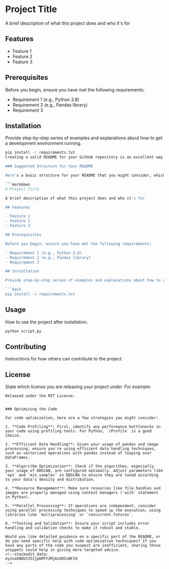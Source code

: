 
# Project Title

A brief description of what this project does and who it's for

## Features

- Feature 1
- Feature 2
- Feature 3

## Prerequisites

Before you begin, ensure you have met the following requirements:

- Requirement 1 (e.g., Python 3.8)
- Requirement 2 (e.g., Pandas library)
- Requirement 3

## Installation

Provide step-by-step series of examples and explanations about how to get a development environment running.

```bash
pip install -r requirements.txt
Creating a solid README for your GitHub repository is an excellent way to make your project accessible and understandable. Let's start with that, and then we can move on to optimizing your code.

### Suggested Structure for Your README

Here's a basic structure for your README that you might consider, which covers most of the essentials for a project:

```markdown
# Project Title

A brief description of what this project does and who it's for

## Features

- Feature 1
- Feature 2
- Feature 3

## Prerequisites

Before you begin, ensure you have met the following requirements:

- Requirement 1 (e.g., Python 3.8)
- Requirement 2 (e.g., Pandas library)
- Requirement 3

## Installation

Provide step-by-step series of examples and explanations about how to get a development environment running.

```bash
pip install -r requirements.txt
```

## Usage

How to use the project after installation.

```bash
python script.py
```

## Contributing

Instructions for how others can contribute to the project.

## License

State which license you are releasing your project under. For example:

```plaintext
Released under the MIT License.
```
```

### Optimizing the Code

For code optimization, here are a few strategies you might consider:

1. **Code Profiling**: First, identify any performance bottlenecks in your code using profiling tools. For Python, `cProfile` is a good choice.

2. **Efficient Data Handling**: Given your usage of pandas and image processing, ensure you're using efficient data handling techniques, such as vectorized operations with pandas instead of looping over DataFrames.

3. **Algorithm Optimization**: Check if the algorithms, especially your usage of DBSCAN, are configured optimally. Adjust parameters like `eps` and `min_samples` in DBSCAN to ensure they are tuned according to your data's density and distribution.

4. **Resource Management**: Make sure resources like file handles and images are properly managed using context managers (`with` statement in Python).

5. **Parallel Processing**: If operations are independent, consider using parallel processing techniques to speed up the execution, using libraries like `multiprocessing` or `concurrent.futures`.

6. **Testing and Validation**: Ensure your script includes error handling and validation checks to make it robust and stable.

Would you like detailed guidance on a specific part of the README, or do you need specific help with code optimization techniques? If you have any parts of the code you suspect are inefficient, sharing those snippets could help in giving more targeted advice.
<!--stackedit_data:
eyJoaXN0b3J5IjpbMTY2MjAzODIxNF19
-->